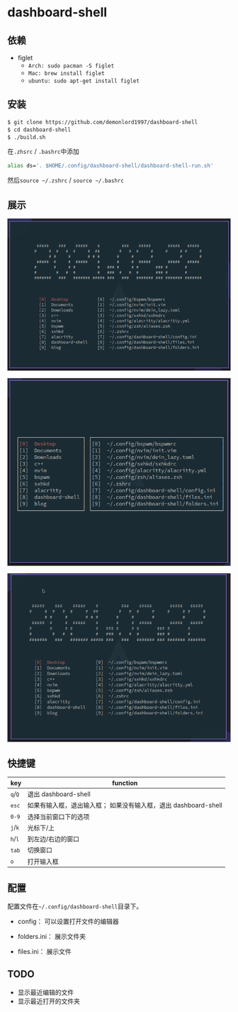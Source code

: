 # dashboard-shell

## 依赖

- figlet
    + `Arch: sudo pacman -S figlet`
    + `Mac: brew install figlet`
    + `ubuntu: sudo apt-get install figlet`

## 安装
```bash
$ git clone https://github.com/demonlord1997/dashboard-shell
$ cd dashboard-shell
$ ./build.sh
```
在`.zhsrc` / `.bashrc`中添加
```bash
alias ds='. $HOME/.config/dashboard-shell/dashboard-shell-run.sh'
```
然后`source ~/.zshrc` / `source ~/.bashrc`


## 展示
![dashboard-shell-full](./screenshot/dashboard-full.png)

![dashboard-shell-mini](./screenshot/dashboard-mini.png)

![dashboard-use](./screenshot/dashboard-use.gif)


## 快捷键
| key     | function                                                        |
|---------|-----------------------------------------------------------------|
| `q`/`Q` | 退出 dashboard-shell                                            |
| `esc`   | 如果有输入框，退出输入框； 如果没有输入框，退出 dashboard-shell |
| `0-9`   | 选择当前窗口下的选项                                            |
| `j`/`k` | 光标下/上                                                       |
| `h`/`l` | 到左边/右边的窗口                                               |
| `tab`   | 切换窗口                                                        |
| `o`     | 打开输入框                                                      |

## 配置
配置文件在`~/.config/dashboard-shell`目录下。

- config：
可以设置打开文件的编辑器

- folders.ini：
展示文件夹

- files.ini：
展示文件

## TODO
- 显示最近编辑的文件
- 显示最近打开的文件夹
